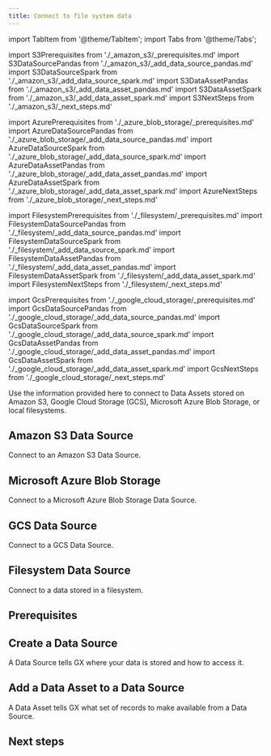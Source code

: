 ```yaml
---
title: Connect to file system data
---
```

import TabItem from '@theme/TabItem';
import Tabs from '@theme/Tabs';

import S3Prerequisites from './_amazon_s3/_prerequisites.md'
import S3DataSourcePandas from './_amazon_s3/_add_data_source_pandas.md'
import S3DataSourceSpark from './_amazon_s3/_add_data_source_spark.md'
import S3DataAssetPandas from './_amazon_s3/_add_data_asset_pandas.md'
import S3DataAssetSpark from './_amazon_s3/_add_data_asset_spark.md'
import S3NextSteps from './_amazon_s3/_next_steps.md'

import AzurePrerequisites from './_azure_blob_storage/_prerequisites.md'
import AzureDataSourcePandas from './_azure_blob_storage/_add_data_source_pandas.md'
import AzureDataSourceSpark from './_azure_blob_storage/_add_data_source_spark.md'
import AzureDataAssetPandas from './_azure_blob_storage/_add_data_asset_pandas.md'
import AzureDataAssetSpark from './_azure_blob_storage/_add_data_asset_spark.md'
import AzureNextSteps from './_azure_blob_storage/_next_steps.md'

import FilesystemPrerequisites from './_filesystem/_prerequisites.md'
import FilesystemDataSourcePandas from './_filesystem/_add_data_source_pandas.md'
import FilesystemDataSourceSpark from './_filesystem/_add_data_source_spark.md'
import FilesystemDataAssetPandas from './_filesystem/_add_data_asset_pandas.md'
import FilesystemDataAssetSpark from './_filesystem/_add_data_asset_spark.md'
import FilesystemNextSteps from './_filesystem/_next_steps.md'

import GcsPrerequisites from './_google_cloud_storage/_prerequisites.md'
import GcsDataSourcePandas from './_google_cloud_storage/_add_data_source_pandas.md'
import GcsDataSourceSpark from './_google_cloud_storage/_add_data_source_spark.md'
import GcsDataAssetPandas from './_google_cloud_storage/_add_data_asset_pandas.md'
import GcsDataAssetSpark from './_google_cloud_storage/_add_data_asset_spark.md'
import GcsNextSteps from './_google_cloud_storage/_next_steps.md'

Use the information provided here to connect to Data Assets stored on Amazon S3, Google Cloud Storage (GCS), Microsoft Azure Blob Storage, or local filesystems.

<Tabs queryString="data-source" groupId="connect-filesystem-source-data" defaultValue='amazon'>
  <TabItem value="amazon" label="Amazon S3">

<h2>Amazon S3 Data Source</h2>

Connect to an Amazon S3 Data Source.

  </TabItem>
  <TabItem value="azure" label="Microsoft Azure Blob Storage">

<h2>Microsoft Azure Blob Storage</h2>

Connect to a Microsoft Azure Blob Storage Data Source.

  </TabItem>
  <TabItem value="gcs" label="Google Cloud Storage">

<h2>GCS Data Source</h2>

Connect to a GCS Data Source.

  </TabItem>
  <TabItem value="filesystem" label="Filesystem">

<h2>Filesystem Data Source</h2>

Connect to a data stored in a filesystem.

  </TabItem>

</Tabs>

## Prerequisites

<Tabs className="hidden" groupId="connect-filesystem-source-data" defaultValue='amazon'>

  <TabItem value="amazon" label="Amazon S3">
    <S3Prerequisites/>
  </TabItem>

  <TabItem value="azure" label="Microsoft Azure Blob Storage">
    <AzurePrerequisites/>
  </TabItem>

  <TabItem value="gcs" label="Google Cloud Storage">
    <GcsPrerequisites/>
  </TabItem>

  <TabItem value="filesystem" label="File system">
    <FilesystemPrerequisites/>
  </TabItem>

</Tabs>

## Create a Data Source

A Data Source tells GX where your data is stored and how to access it.

<Tabs className="hidden" groupId="connect-filesystem-source-data" defaultValue='amazon'>
  <TabItem value="amazon">
    <Tabs queryString="data-connector" groupId="data-connector" defaultValue='pandas'>
      <TabItem value="pandas" label="Using pandas">
        <S3DataSourcePandas/>
      </TabItem>
      <TabItem value="spark" label="Using Spark">
        <S3DataSourceSpark/>
      </TabItem>
    </Tabs>
  </TabItem>

  <TabItem value="azure">
    <Tabs queryString="data-connector" groupId="data-connector" defaultValue='pandas'>
      <TabItem value="pandas" label="Using pandas">
        <AzureDataSourcePandas/>
      </TabItem>
      <TabItem value="spark" label="Using Spark">
        <AzureDataSourceSpark/>
      </TabItem>
    </Tabs>
  </TabItem>
  
  <TabItem value="gcs">
    <Tabs queryString="data-connector" groupId="data-connector" defaultValue='pandas'>
      <TabItem value="pandas" label="Using pandas">
        <GcsDataSourcePandas/>
      </TabItem>
      <TabItem value="spark" label="Using Spark">
        <GcsDataSourceSpark/>
      </TabItem>
    </Tabs>
  </TabItem>
  
  <TabItem value="filesystem">
    <Tabs queryString="data-connector" groupId="data-connector" defaultValue='pandas'>
      <TabItem value="pandas" label="Using pandas">
        <FilesystemDataSourcePandas/>
      </TabItem>
      <TabItem value="spark" label="Using Spark">
        <FilesystemDataSourceSpark/>
      </TabItem>
    </Tabs>
  </TabItem>

</Tabs>

## Add a Data Asset to a Data Source

A Data Asset tells GX what set of records to make available from a Data Source.

<Tabs className="hidden" groupId="connect-filesystem-source-data" defaultValue='amazon'>
  <TabItem value="amazon">
    <Tabs className="hidden" queryString="data-connector" groupId="data-connector" defaultValue='pandas'>
      <TabItem value="pandas" label="Using pandas">
        <S3DataAssetPandas/>
      </TabItem>
      <TabItem value="spark" label="Using Spark">
        <S3DataAssetSpark/>
      </TabItem>
    </Tabs>
  </TabItem>

  <TabItem value="azure">
    <Tabs className="hidden" queryString="data-connector" groupId="data-connector" defaultValue='pandas'>
      <TabItem value="pandas" label="Using pandas">
        <AzureDataAssetPandas/>
      </TabItem>
      <TabItem value="spark" label="Using Spark">
        <AzureDataAssetSpark/>
      </TabItem>
    </Tabs>
  </TabItem>

  <TabItem value="gcs">
    <Tabs className="hidden" queryString="data-connector" groupId="data-connector" defaultValue='pandas'>
      <TabItem value="pandas" label="Using pandas">
        <GcsDataAssetPandas/>
      </TabItem>
      <TabItem value="spark" label="Using Spark">
        <GcsDataAssetSpark/>
      </TabItem>
    </Tabs>
  </TabItem>

  <TabItem value="filesystem">
    <Tabs className="hidden" queryString="data-connector" groupId="data-connector" defaultValue='pandas'>
      <TabItem value="pandas" label="Using pandas">
        <FilesystemDataAssetPandas/>
      </TabItem>
      <TabItem value="spark" label="Using Spark">
        <FilesystemDataAssetSpark/>
      </TabItem>
    </Tabs>
  </TabItem>

</Tabs>

## Next steps

<Tabs className="hidden" groupId="connect-filesystem-source-data" defaultValue='amazon'>
  <TabItem value="amazon">
    <S3NextSteps/>
  </TabItem>

  <TabItem value="azure">
    <AzureNextSteps/>
  </TabItem>

  <TabItem value="gcs">
    <GcsNextSteps/>
  </TabItem>

  <TabItem value="filesystem">
    <FilesystemNextSteps/>
  </TabItem>

</Tabs>